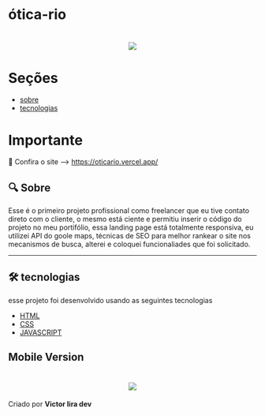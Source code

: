 # ótica-rio

<h1 align="center" >
    <img src="https://ik.imagekit.io/Victorliradev/Animated_GIF-downsized_Yv4C59rvl.gif">
</h1>

# Seções
- [sobre](#Sobre)
- [tecnologias](#technologies)

# Importante

:key: Confira o site --> https://oticario.vercel.app/

## :mag: Sobre

Esse é o primeiro projeto profissional como freelancer que eu tive contato direto com o cliente, o mesmo está ciente e permitiu inserir o código do projeto no meu portifólio,
essa landing page está totalmente responsiva, eu utilizei API do goole maps, técnicas de SEO para melhor rankear o site nos mecanismos de busca, alterei e coloquei funcionaliades que foi solicitado.

---

 
## 🛠 tecnologias
esse projeto foi desenvolvido usando as seguintes tecnologias

- [HTML](https://developer.mozilla.org/en-US/docs/Web/HTML)
- [CSS](https://developer.mozilla.org/en-US/docs/Web/CSS)
- [JAVASCRIPT](https://www.javascript.com/)

## Mobile Version

<h1 align="center" >
    <img src="https://ik.imagekit.io/Victorliradev/Animated_GIF-downsized__1__p9hVnVB59.gif">
</h1>

Criado por **Victor lira dev**

